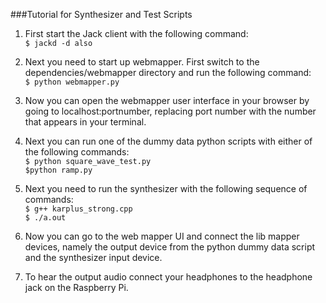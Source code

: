 ###Tutorial for Synthesizer and Test Scripts

1. First start the Jack client with the following command:<br />
`$ jackd -d also`

2. Next you need to start up webmapper. First switch to the dependencies/webmapper directory and run the following command:<br />
`$ python webmapper.py`

3. Now you can open the webmapper user interface in your browser by going to localhost:portnumber, replacing port number with the number that appears in your terminal.

4. Next you can run one of the dummy data python scripts with either of the following commands:<br />
`$ python square_wave_test.py`<br />
`$python ramp.py`

5. Next you need to run the synthesizer with the following sequence of commands:<br />
`$ g++ karplus_strong.cpp`<br />
`$ ./a.out`

6. Now you can go to the web mapper UI and connect the lib mapper devices, namely the output device from the python dummy data script and the synthesizer input device. 

7. To hear the output audio connect your headphones to the headphone jack on the Raspberry Pi. 
